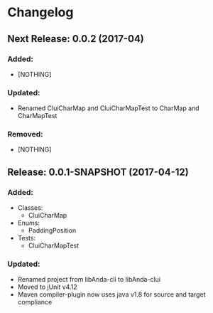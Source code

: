 # Changelog

## Next Release: 0.0.2 (2017-04)
### Added:
* [NOTHING]

### Updated:
* Renamed CluiCharMap and CluiCharMapTest to CharMap and CharMapTest

### Removed:
* [NOTHING]


## Release: 0.0.1-SNAPSHOT (2017-04-12)
### Added:
* Classes:
    - CluiCharMap
* Enums:
    - PaddingPosition
* Tests:
    - CluiCharMapTest

### Updated:
* Renamed project from libAnda-cli to libAnda-clui
* Moved to jUnit v4.12
* Maven compiler-plugin now uses java v1.8 for source and target compliance
